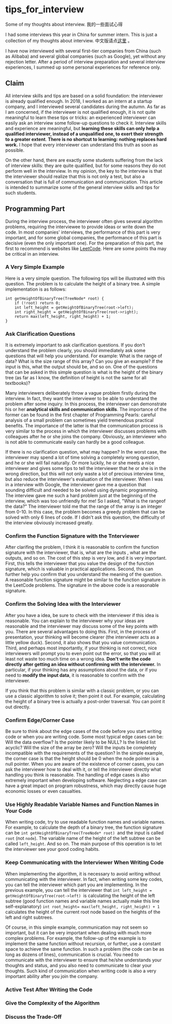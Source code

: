 # tips_for_interview
Some of my thoughts about interview. 我的一些面试心得

I had some interviews this year in China for summer intern. This is just a collection of my thoughts about interview. 中文版请点[这里](https://github.com/conanhujinming/tips_for_interview/blob/master/README-zh_CN.md) 。

I have now interviewed with several first-tier companies from China (such as Alibaba) and several global companies (such as Google), yet without any rejection letter. After a period of interview preparation and several interview experiences, I summed up some personal experiences for reference only.

## Claim

All interview skills and tips are based on a solid foundation: the interviewer is already qualified enough. In 2018, I worked as an intern at a startup company, and I interviewed several candidates during the autumn. As far as I am concerned, if the interviewer is not qualified enough, it is not quite meaningful to learn these tips or tricks: an experienced interviewer can easily ask an interview some follow-up questions to check it. Interview skills and experience are meaningful, but **learning these skills can only help a qualified interviewer, instead of a unqualified one, to exert their strength to a greater extent**. **There is no shortcut to learning: nothing replaces hard work.** I hope that every interviewer can understand this truth as soon as possible.

On the other hand, there are exactly some students suffering from the lack of interview skills: they are quite qualified, but for some reasons they do not perform well in the interview. In my opinion, the key to the interview is that the interviewer should realize that this is not only a test, but also a conversation that is full of communication and communication. This article is intended to summarize some of the general interview skills and tips for such students.

## Programming Part

During the interview process, the interviewer often gives several algorithm problems, requiring the interviewee to provide ideas or write down the code. In most companies' interviews, the performance of this part is very important, and for some global companies, the performance of this part is decisive (even the only important one). For the preparation of this part, the first to recommend is websites like [LeetCode](https://leetcode.com/problemset/algorithms/). Here are some points tha may be critical in an interview.

### A Very Simple Example

Here is a very simple question. The following tips will be illustrated with this question. The problem is to calculate the height of a binary tree. A simple implementation is as follows:

```
int getHeightOfBinaryTree(TreeNode* root) {
    if (!root) return 0;
    int left_height = getHeightOfBinaryTree(root->left);
    int right_height = getHeightOfBinaryTree(root->right);
    return max(left_height, right_height) + 1;
}
```

### Ask Clarification Questions

It is extremely important to ask clarification questions. If you don't understand the problem clearly, you should immediately ask some questions that will help you understand. For example: What is the range of data? What is the size range of this array? Can you give an example? If the input is this, what the output should be, and so on. One of the questions that can be asked in this simple question is what is the height of the binary tree (as far as I know, the definition of height is not the same for all textbooks)?

Many interviewers deliberately throw a vague problem firstly during the interview. In fact, they want the interviewer to be able to understand the problem after some inquiry. In this process, the interviewer can demonstrate his or her **analytical skills and communication skills**. The importance of the former can be found in the first chapter of Programming Pearls: careful analysis of a small problem can sometimes yield
tremendous practical benefits. The importance of the latter is that the communication process is very similar to the process in which the interviewer discusses problems with colleagues after he or she joins the company. Obviously, an interviewer who is not able to communicate easily can hardly be a good colleague.

If there is no clarification question, what may happen? In the worst case, the interviewer may spend a lot of time solving a completely wrong question, and he or she will fail naturally. Or more luckily, he or she meets a nice interviewer and gives some tips to tell the interviewer that he or she is in the wrong direction, but this will not only waste a lot of precious interview time, but also reduce the interviewer's evaluation of the interviewer. When I was in a interview with Google, the interviewer gave me a question that sounding difficult and needed to be solved using dynamic programming. The interview gave me such a hard problem just at the beginning of the interview, which was too unfriendly for me! So I asked, "What is the rangeof the data?" The interviewer told me that the range of the array is an integer from 0-10. In this case, the problem becomes a greedy problem that can be solved with only 6 lines of code. If I didn't ask this question, the difficulty of the interview obviously increased greatly.

### Confirm the Function Signature with the Tnterviewer

After clarifing the problem, I think it is reasonable to confirm the function signature with the interviewer, that is, what are the inputs , what are the outputs, and so on. The cost of this step is very low, and it is very important. First, this tells the interviewer that you value the design of the function signature, which is valuable in practical applications. Second, this can further help you confirm that you understand the meaning of the question. A reasonable function signature might be similar to the function signature in the LeetCode problems. The signature in the above code is a reasonable signature.

### Confirm the Solving Idea with the Interviewer

After you have a idea, be sure to check with the interviewer if this idea is reasonable. You can explain to the interviewer why your ideas are reasonable and the interviewer may discuss some of the key points with you. There are several advantages to doing this. First, in the process of presentation, your thinking will become clearer (the interviewer acts as a little yellow duck). Second, it also shows that you value communication. Third, and perhaps most importantly, if your thinking is not correct, nice interviewers will prompt you to even point out the error, so that you will at least not waste too much time on a wrong idea. **Don't write the code directly after getting an idea without confirming with the interviewer.** In particular, if your thinking has any assumptions about the data, or if you need to **modify the input data**, it is reasonable to confirm with the interviewer.

If you think that this problem is similar with a classic problem, or you can use a classic algorithm to solve it; then point it out. For example, calculating the height of a binary tree is actually a post-order traversal. You can point it out directly.

### Confirm Edge/Corner Case

Be sure to think about the edge cases of the code before you start writing code or when you are writing code. Some most typical edge cases can be: Will the data overflow? Is the pointer likely to be NULL? Is the linked list acyclic? Will the size of the array be zero? Will the inputs be completely incompatible with the requirements of the question? In the simple example, the corner case is that the height should be 0 when the node pointer is a null pointer. When you are aware of the existence of corner cases, you can ask the interviewer how to deal with it, or tell the interviewer directly what handling you think is reasonable. The handling of edge cases is also extremely important when developing software. Neglecting a edge case can have a great impact on program robustness, which may directly cause huge economic losses or even casualties.

### Use Highly Readable Variable Names and Function Names in Your Code

When writing code, try to use readable function names and variable names. For example, to calculate the depth of a binary tree, the function signature can be `int getHeightOfBinaryTree(TreeNode* root) `and the input is called `root` (not `node`). The variable name of the height of the left subtree can be called `left_height`. And so on. The main purpose of this operation is to let the interviewer see your good coding habits.

### Keep Communicating with the Interviewer When Writing Code

When implementing the algorithm, it is necessary to avoid writing without communicating with the interviewer. In fact, when writing some key codes, you can tell the interviewer which part you are implementing. In the previous example, you can tell the interviewer that `int left_height = getHeightOfBinaryTree(root->left) `is calculating the height of the left subtree (good function names and variable names actually make this line self-explanatory) `int root_height= max(left_height, right_height) + 1` calculates the height of the current root node based on the heights of the left and right subtrees.

Of course, in this simple example, communication may not seem so important, but it can be very important when dealing with much more complex problems. For example, the follow-up of the example is to implement the same function without recursion, or further,  use a constant space to achieve the same function. In such a problem (the code can be as long as dozens of lines), communication is crucial. You need to communicate with the interviewer to ensure that he/she understands your thoughts and status, and you also need to communicate to clear your thoughts. Such kind of communication when writing code is also a very important ability after you join the company.

### Active Test After Writing the Code

### Give the Complexity of the Algorithm

### Discuss the Trade-Off



